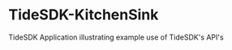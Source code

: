 TideSDK-KitchenSink
===================

TideSDK Application illustrating example use of TideSDK's API's